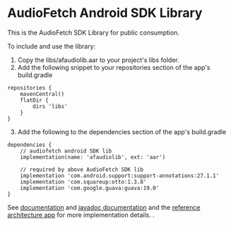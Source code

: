 # AudioFetch Android SDK Library

This is the AudioFetch SDK Library for public consumption.

To include and use the library:

1.  Copy the libs/afaudiolib.aar to your project's libs folder.
2.  Add the following snippet to your repositories section of the app's build.gradle

```
repositories {
    mavenCentral()
    flatDir {
        dirs 'libs'
    }
}
```

3.  Add the following to the dependencies section of the app's build.gradle

```
dependencies {
    // audiofetch android SDK lib
    implementation(name: 'afaudiolib', ext: 'aar')

    // required by above AudioFetch SDK lib
    implementation 'com.android.support:support-annotations:27.1.1'
    implementation 'com.squareup:otto:1.3.8'
    implementation 'com.google.guava:guava:19.0'
}
```

See [documentation](https://github.com/audiofetch/audiofetch-android-sdk-public-library/raw/master/AudioFetchSDKDocumentation_rev_1_0.pdf) and [javadoc documentation](https://github.com/audiofetch/audiofetch-android-sdk-public-library/tree/master/docs) and the [reference architecture app](https://github.com/audiofetch/audiofetch-android-sdk-sample) for more implementation details.
.
